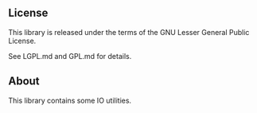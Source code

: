 ## License

This library is released under the terms of the GNU Lesser General Public
License.

See LGPL.md and GPL.md for details.

## About

This library contains some IO utilities.

